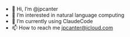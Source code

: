 - 👋 Hi, I’m @jpcanter
- 👀 I’m interested in natural language computing
- 🌱 I’m currently using ClaudeCode
- 📫 How to reach me jpcanter@icloud.com

<!---
jpcanter/jpcanter is a ✨ special ✨ repository because its `README.md` (this file) appears on your GitHub profile.
You can click the Preview link to take a look at your changes.
--->

